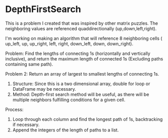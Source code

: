 # DepthFirstSearch

This is a problem I created that was inspired by other matrix puzzles. The neighboring values are referenced quaddirectionally (up,down,left,right).

 
I'm working on making an algorithm that will reference 8 neighboring cells ( up_left, up, up_right, left, right, down_left, down, down_right).


Problem: Find the lengths of connecting 1s (horizontally and vertically inclusive),
and return the maximum length of connected 1s (Excluding paths containing same path).

Problem 2: Return an array of largest to smallest lengths of connecting 1s. 

1. Structure: Since this is a two dimensional array, double for loop or DataFrame may be necessary.
2. Method: Depth-first search method will be useful, as there will be multiple neighbors
           fulfilling conditions for a given cell.

Process:
1. Loop through each column and find the longest path of 1s, backtracking if necessary.
2. Append the integers of the length of paths to a list.
